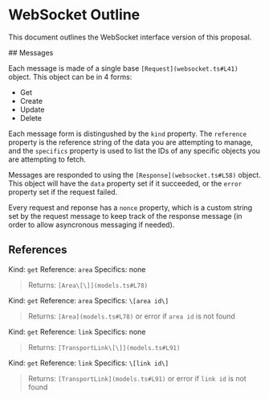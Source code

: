 # WebSocket Outline

This document outlines the WebSocket interface version of this proposal.

## Messages

Each message is made of a single base `[Request](websocket.ts#L41)` object. This object can be in 4 forms:

- Get
- Create
- Update
- Delete

Each message form is distingushed by the `kind` property. The `reference` property is the reference string of the data you are attempting to manage, and the `specifics` property is used to list the IDs of any specific objects you are attempting to fetch.

Messages are responded to using the `[Response](websocket.ts#L58)` object. This object will have the `data` property set if it succeeded, or the `error` property set if the request failed.

Every request and reponse has a `nonce` property, which is a custom string set by the request message to keep track of the response message (in order to allow asyncronous messaging if needed).

## References

Kind: `get`
Reference: `area`
Specifics: none

> Returns: `[Area\[\]](models.ts#L78)`

Kind: `get`
Reference: `area`
Specifics: `\[area id\]`

> Returns: `[Area](models.ts#L78)` or error if `area id` is not found

Kind: `get`
Reference: `link`
Specifics: none

> Returns: `[TransportLink\[\]](models.ts#L91)`

Kind: `get`
Reference: `link`
Specifics: `\[link id\]`

> Returns: `[TransportLink](models.ts#L91)` or error if `link id` is not found
